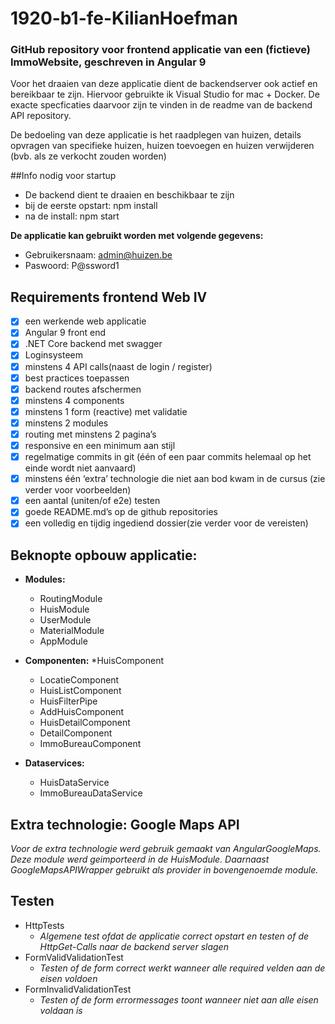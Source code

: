 # 1920-b1-fe-KilianHoefman
### GitHub repository voor frontend applicatie van een (fictieve) ImmoWebsite, geschreven in Angular 9

Voor het draaien van deze applicatie dient de backendserver ook actief en bereikbaar te zijn.
Hiervoor gebruikte ik Visual Studio for mac + Docker. De exacte specficaties daarvoor zijn te vinden in de readme van de backend API repository.

De bedoeling van deze applicatie is het raadplegen van huizen, details opvragen van specifieke huizen, huizen toevoegen en huizen verwijderen (bvb. als ze verkocht zouden worden)

##Info nodig voor startup
- De backend dient te draaien en beschikbaar te zijn
- bij de eerste opstart: npm install
- na de install: npm start

**De applicatie kan gebruikt worden met volgende gegevens:**
- Gebruikersnaam: admin@huizen.be
- Paswoord: P@ssword1

## Requirements frontend Web IV
- [x] een werkende web applicatie
- [x] Angular 9 front end
- [x] .NET Core backend met swagger
- [x] Loginsysteem
- [x] minstens 4 API calls(naast de login / register)
- [x] best practices toepassen
- [x] backend routes afschermen
- [x] minstens 4 components
- [x] minstens 1 form (reactive) met validatie
- [x] minstens 2 modules
- [x] routing met minstens 2 pagina’s
- [x] responsive en een minimum aan stijl
- [x] regelmatige commits in git (één of een paar commits helemaal op het einde wordt niet aanvaard)
- [x] minstens één ‘extra’ technologie die niet aan bod kwam in de cursus (zie verder voor voorbeelden)
- [x] een aantal (uniten/of e2e) testen
- [x] goede README.md’s op de github repositories
- [x] een volledig en tijdig ingediend dossier(zie verder voor de vereisten)

## Beknopte opbouw applicatie:
- **Modules:** 
  * RoutingModule
  * HuisModule
  * UserModule
  * MaterialModule
  * AppModule

- **Componenten:** 
  *HuisComponent
  * LocatieComponent
  * HuisListComponent
  * HuisFilterPipe
  * AddHuisComponent
  * HuisDetailComponent
  * DetailComponent
  * ImmoBureauComponent

- **Dataservices:** 
  * HuisDataService
  * ImmoBureauDataService
  
## Extra technologie: Google Maps API
_Voor de extra technologie werd gebruik gemaakt van AngularGoogleMaps. Deze module werd geimporteerd in de HuisModule. Daarnaast GoogleMapsAPIWrapper gebruikt als provider in bovengenoemde module._

## Testen
- HttpTests
  - _Algemene test ofdat de applicatie correct opstart en testen of de HttpGet-Calls naar de backend server slagen_
- FormValidValidationTest
  - _Testen of de form correct werkt wanneer alle required velden aan de eisen voldoen_
- FormInvalidValidationTest
  - _Testen of de form errormessages toont wanneer niet aan alle eisen voldaan is_


